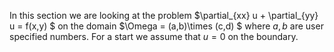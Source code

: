 In this section we are looking at the problem $\partial_{xx} u + \partial_{yy} u = f(x,y) $ on the domain $\Omega = (a,b)\times (c,d) $ where $a,b$ are user specified numbers. For a start we assume that $u=0$ on the boundary. 